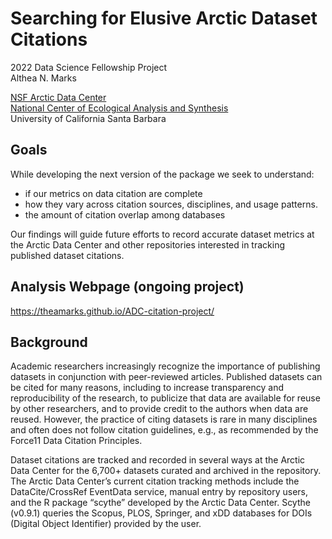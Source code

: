 # Searching for Elusive Arctic Dataset Citations
2022 Data Science Fellowship Project  
Althea N. Marks

[NSF Arctic Data Center](https://arcticdata.io/)  
[National Center of Ecological Analysis and Synthesis](https://www.nceas.ucsb.edu/)  
University of California Santa Barbara

## Goals

While developing the next version of the package we seek to understand:

  - if our metrics on data citation are complete
  - how they vary across citation sources, disciplines, and usage patterns. 
  - the amount of citation overlap among databases

Our findings will guide future efforts to record accurate dataset metrics at the Arctic Data Center and other repositories interested in tracking published dataset citations.

## Analysis Webpage (ongoing project)

<https://theamarks.github.io/ADC-citation-project/>

## Background

Academic researchers increasingly recognize the importance of publishing datasets in conjunction with peer-reviewed articles. 
Published datasets can be cited for many reasons, including to increase transparency and reproducibility of the research, to publicize that data are available for reuse by other researchers, and to provide credit to the authors when data are reused. 
However, the practice of citing datasets is rare in many disciplines and often does not follow citation guidelines, e.g., as recommended by the Force11 Data Citation Principles. 

Dataset citations are tracked and recorded in several ways at the Arctic Data Center for the 6,700+ datasets curated and archived in the repository. 
The Arctic Data Center’s current citation tracking methods include the DataCite/CrossRef EventData service, manual entry by repository users, and the R package “scythe” developed by the Arctic Data Center. Scythe (v0.9.1) queries the Scopus, PLOS, Springer, and xDD databases for DOIs (Digital Object Identifier) provided by the user. 


